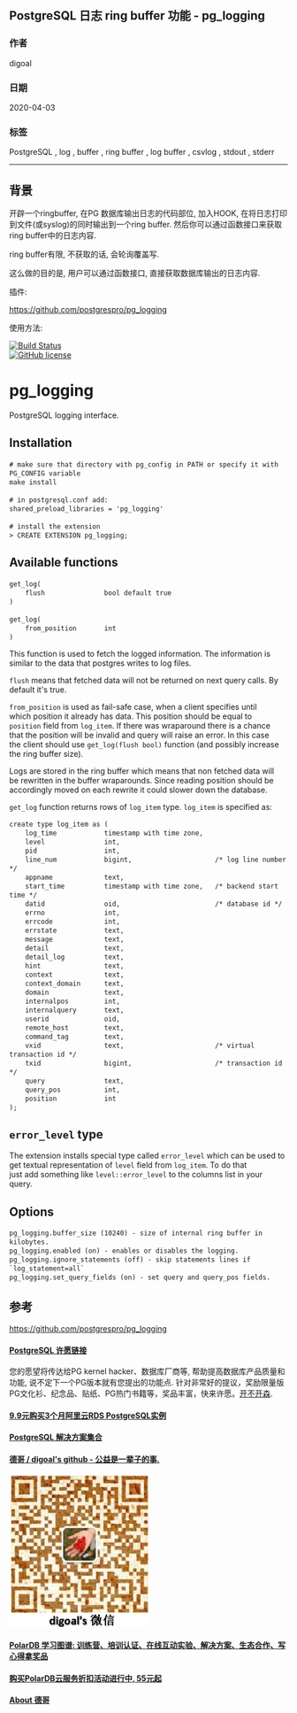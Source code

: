 ## PostgreSQL 日志 ring buffer 功能 - pg_logging   
    
### 作者    
digoal    
    
### 日期    
2020-04-03    
    
### 标签    
PostgreSQL , log , buffer , ring buffer , log buffer  , csvlog , stdout , stderr    
    
----    
    
## 背景    
开辟一个ringbuffer, 在PG 数据库输出日志的代码部位, 加入HOOK, 在将日志打印到文件(或syslog)的同时输出到一个ring buffer. 然后你可以通过函数接口来获取ring buffer中的日志内容.   
  
ring buffer有限, 不获取的话, 会轮询覆盖写.   
  
这么做的目的是, 用户可以通过函数接口, 直接获取数据库输出的日志内容.   
  
插件:  
  
https://github.com/postgrespro/pg_logging  
  
使用方法:  
  
[![Build Status](https://travis-ci.org/postgrespro/pg_logging.svg?branch=master)](https://travis-ci.org/postgrespro/pg_logging)  
[![GitHub license](https://img.shields.io/badge/license-PostgreSQL-blue.svg)](https://raw.githubusercontent.com/postgrespro/pg_logging/master/LICENSE)  
  
pg_logging  
=================  
  
PostgreSQL logging interface.  
  
Installation  
-------------  
  
    # make sure that directory with pg_config in PATH or specify it with PG_CONFIG variable  
    make install  
  
    # in postgresql.conf add:  
    shared_preload_libraries = 'pg_logging'  
  
    # install the extension  
    > CREATE EXTENSION pg_logging;  
  
Available functions  
--------------------  
  
    get_log(  
        flush               bool default true  
    )  
  
    get_log(  
        from_position       int  
    )  
  
This function is used to fetch the logged information. The information is  
similar to the data that postgres writes to log files.  
  
`flush` means that fetched data will not be returned on next query calls. By  
default it's true.  
  
`from_position` is used as fail-safe case, when a client specifies until  
which position it already has data. This position should be equal to  
`position` field from `log_item`. If there was wraparound there is a chance  
that the position will be invalid and query will raise an error. In this case  
the client should use `get_log(flush bool)` function (and possibly increase  
the ring buffer size).  
  
Logs are stored in the ring buffer which means that non fetched data will  
be rewritten in the buffer wraparounds. Since reading position should be  
accordingly moved on each rewrite it could slower down the database.  
  
`get_log` function returns rows of `log_item` type. `log_item` is specified as:  
  
    create type log_item as (  
        log_time            timestamp with time zone,  
        level               int,  
        pid                 int,  
        line_num            bigint,                     /* log line number */  
        appname             text,  
        start_time          timestamp with time zone,   /* backend start time */  
        datid               oid,                        /* database id */  
        errno               int,  
        errcode             int,  
        errstate            text,  
        message             text,  
        detail              text,  
        detail_log          text,  
        hint                text,  
        context             text,  
        context_domain      text,  
        domain              text,  
        internalpos         int,  
        internalquery       text,  
        userid              oid,  
        remote_host         text,  
        command_tag         text,  
        vxid                text,                       /* virtual transaction id */  
        txid                bigint,                     /* transaction id */  
        query               text,  
        query_pos           int,  
        position            int  
    );  
  
`error_level` type  
-------------------  
  
The extension installs special type called `error_level` which can be used to  
get textual representation of `level` field from `log_item`. To do that  
just add something like `level::error_level` to the columns list in your query.  
  
  
Options  
---------  
  
    pg_logging.buffer_size (10240) - size of internal ring buffer in kilobytes.  
    pg_logging.enabled (on) - enables or disables the logging.  
    pg_logging.ignore_statements (off) - skip statements lines if `log_statement=all`  
    pg_logging.set_query_fields (on) - set query and query_pos fields.  
    
## 参考    
https://github.com/postgrespro/pg_logging  
    
    
  
  
  
  
  
  
  
  
  
  
  
  
  
  
  
  
  
  
  
  
  
  
  
  
  
  
  
  
  
  
  
  
  
  
  
  
  
  
  
  
  
  
  
  
  
  
  
  
  
  
  
  
  
#### [PostgreSQL 许愿链接](https://github.com/digoal/blog/issues/76 "269ac3d1c492e938c0191101c7238216")
您的愿望将传达给PG kernel hacker、数据库厂商等, 帮助提高数据库产品质量和功能, 说不定下一个PG版本就有您提出的功能点. 针对非常好的提议，奖励限量版PG文化衫、纪念品、贴纸、PG热门书籍等，奖品丰富，快来许愿。[开不开森](https://github.com/digoal/blog/issues/76 "269ac3d1c492e938c0191101c7238216").  
  
  
#### [9.9元购买3个月阿里云RDS PostgreSQL实例](https://www.aliyun.com/database/postgresqlactivity "57258f76c37864c6e6d23383d05714ea")
  
  
#### [PostgreSQL 解决方案集合](https://yq.aliyun.com/topic/118 "40cff096e9ed7122c512b35d8561d9c8")
  
  
#### [德哥 / digoal's github - 公益是一辈子的事.](https://github.com/digoal/blog/blob/master/README.md "22709685feb7cab07d30f30387f0a9ae")
  
  
![digoal's wechat](../pic/digoal_weixin.jpg "f7ad92eeba24523fd47a6e1a0e691b59")
  
  
#### [PolarDB 学习图谱: 训练营、培训认证、在线互动实验、解决方案、生态合作、写心得拿奖品](https://www.aliyun.com/database/openpolardb/activity "8642f60e04ed0c814bf9cb9677976bd4")
  
  
#### [购买PolarDB云服务折扣活动进行中, 55元起](https://www.aliyun.com/activity/new/polardb-yunparter?userCode=bsb3t4al "e0495c413bedacabb75ff1e880be465a")
  
  
#### [About 德哥](https://github.com/digoal/blog/blob/master/me/readme.md "a37735981e7704886ffd590565582dd0")
  
